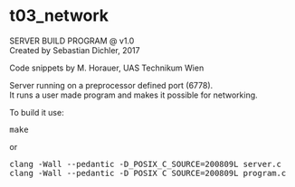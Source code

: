 # t03_network
SERVER BUILD PROGRAM @ v1.0  
Created by Sebastian Dichler, 2017  
  
Code snippets by M. Horauer, UAS Technikum Wien  
  
Server running on a preprocessor defined port (6778).  
It runs a user made program and makes it possible for networking.  

To build it use:
<pre>
make
</pre>
or
<pre>
clang -Wall --pedantic -D_POSIX_C_SOURCE=200809L server.c
clang -Wall --pedantic -D_POSIX_C_SOURCE=200809L program.c
</pre>

